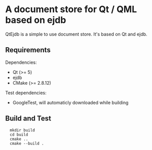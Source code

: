 # A document store for Qt / QML based on ejdb

QtEjdb is a simple to use document store. It's based on Qt and ejdb.

## Requirements

Dependencies:

  - Qt (>= 5)
  - ejdb
  - CMake (>= 2.8.12)

Test dependencies:

  - GoogleTest, will automaticly downloaded while building

## Build and Test

```
  mkdir build
  cd build
  cmake ..
  cmake --build .
```

